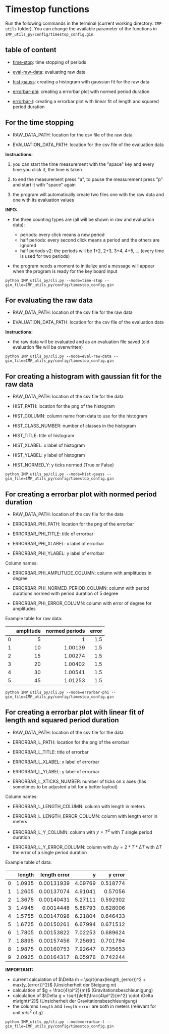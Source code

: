 # Timestop functions

Run the following commands in the terminal (current working directory: `IMP-utils` folder). You can change the available parameter of the functions in `IMP_utils_py/config/timestop_config.gin`.

## table of content

- [time-stop](#time-stop): time stopping of periods

- [eval-raw-data](#eval-raw-data): evaluating raw data

- [hist-gauss](#hist-gauss): creating a histogram with gaussian fit for the raw data

- [errorbar-phi](#errorbar-phi): creating a errorbar plot with normed period duration

- [errorbar-l](#errorbar-l): creating a errorbar plot with linear fit of length and squared period duration

<a name="time-stop"/>

## For the time stopping

- RAW_DATA_PATH: location for the csv file of the raw data

- EVALUATION_DATA_PATH: location for the csv file of the evaluation data

**Instructions:**

1. you can start the time measurement with the "space" key and every time you click it, the time is taken

2. to end the measurement press "a", to pause the measurement press "p" and start it with "space" again

3. the program will automatically create two files one with the raw data and one with its evaluation values

**INFO:**

- the three counting types are (all will be shown in raw and evaluation data):

    - periods: every click means a new period
    - half periods: every second click means a period and the others are ignored
    - half periods v2: the periods will be 1+2, 2+3, 3+4, 4+5, ... (every time is used for two periods)

- the program needs a moment to initialize and a message will appear when the program is ready for the key board input


```
python IMP_utils_py/cli.py --mode=time-stop --gin_file=IMP_utils_py/config/timestop_config.gin
```

<a name="eval-raw-data"/>

## For evaluating the raw data

- RAW_DATA_PATH: location of the csv file for the raw data

- EVALUATION_DATA_PATH: location for the csv file of the evaluation data

**Instructions:**

- the raw data will be evaluated and as an evaluation file saved (old evaluation file will be overwritten)


```
python IMP_utils_py/cli.py --mode=eval-raw-data --gin_file=IMP_utils_py/config/timestop_config.gin
```

<a name="hist-gauss"/>

## For creating a histogram with gaussian fit for the raw data

- RAW_DATA_PATH: location of the csv file for the data

- HIST_PATH: location for the png of the histogram

- HIST_COLUMN: column name from data to use for the histogram

- HIST_CLASS_NUMBER: number of classes in the histogram

- HIST_TITLE: title of histogram

- HIST_XLABEL: x label of histogram

- HIST_YLABEL: y label of histogram

- HIST_NORMED_Y: y ticks normed (True or False)

```
python IMP_utils_py/cli.py --mode=hist-gauss --gin_file=IMP_utils_py/config/timestop_config.gin
```

<a name="errorbar-phi"/>

## For creating a errorbar plot with normed period duration

- RAW_DATA_PATH: location of the csv file for the data

- ERRORBAR_PHI_PATH: location for the png of the errorbar

- ERRORBAR_PHI_TITLE: title of errorbar

- ERRORBAR_PHI_XLABEL: x label of errorbar

- ERRORBAR_PHI_YLABEL: y label of errorbar

Column names:

- ERRORBAR_PHI_AMPLITUDE_COLUMN: column with amplitudes in degree

- ERRORBAR_PHI_NORMED_PERIOD_COLUMN: column with period durations normed with period duration of 5 degree

- ERRORBAR_PHI_ERROR_COLUMN: column with error of degree for amplitudes

Example table for raw data:

|    |   amplitude |   normed periods |   error |
|---:|------------:|-----------------:|--------:|
|  0 |           5 |          1       |     1.5 |
|  1 |          10 |          1.00139 |     1.5 |
|  2 |          15 |          1.00274 |     1.5 |
|  3 |          20 |          1.00402 |     1.5 |
|  4 |          30 |          1.00541 |     1.5 |
|  5 |          45 |          1.01253 |     1.5 |

```
python IMP_utils_py/cli.py --mode=errorbar-phi --gin_file=IMP_utils_py/config/timestop_config.gin
```

<a name="errorbar-l"/>

## For creating a errorbar plot with linear fit of length and squared period duration

- RAW_DATA_PATH: location of the csv file for the data

- ERRORBAR_L_PATH: location for the png of the errorbar

- ERRORBAR_L_TITLE: title of errorbar

- ERRORBAR_L_XLABEL: x label of errorbar

- ERRORBAR_L_YLABEL: y label of errorbar

- ERRORBAR_L_XTICKS_NUMBER: number of ticks on x axes (has sometimes to be adjusted a bit for a better laylout)

Column names:

- ERRORBAR_L_LENGTH_COLUMN: column with length in meters

- ERRORBAR_L_LENGTH_ERROR_COLUMN: column with length error in meters

- ERRORBAR_L_Y_COLUMN: column with $y = T^2$ with $T$ single period duration

- ERRORBAR_L_Y_ERROR_COLUMN: column with $\Delta y = 2 * T * \Delta T$ with $\Delta T$ the error of a single period duration

Example table of data:

|    |   length |   length error |       y |   y error |
|---:|---------:|---------------:|--------:|----------:|
|  0 |   1.0935 |     0.00131939 | 4.09769 |  0.518774 |
|  1 |   1.2605 |     0.00137074 | 4.91041 |  0.57056  |
|  2 |   1.3675 |     0.00140431 | 5.27111 |  0.592302 |
|  3 |   1.4945 |     0.0014448  | 5.88793 |  0.628006 |
|  4 |   1.5755 |     0.00147096 | 6.21804 |  0.646433 |
|  5 |   1.6725 |     0.00150261 | 6.67994 |  0.671512 |
|  6 |   1.7805 |     0.00153822 | 7.02253 |  0.689624 |
|  7 |   1.8895 |     0.00157456 | 7.25691 |  0.701794 |
|  8 |   1.9875 |     0.00160753 | 7.92647 |  0.735653 |
|  9 |   2.0925 |     0.00164317 | 8.05976 |  0.742244 |

**IMPORTANT:**
- current calculation of $\Delta m = \sqrt{max(length_{error})^2 + max(y_{error})^2}$ (Unsicherheit der Steigung $m$)
- calculation of $g = \frac{4\pi^2}{m}$ (Gravitationsbeschleunigung)
- calculation of $\Delta g = \sqrt{\left(\frac{4\pi^2}{m^2} \cdot \Delta m\right)^2}$ (Unsicherheit der Gravitationsbeschleunigung)
- the columns `length` and `length error` are both in meters (relevant for unit $m/s^2$ of $g$)

```
python IMP_utils_py/cli.py --mode=errorbar-l --gin_file=IMP_utils_py/config/timestop_config.gin
```
